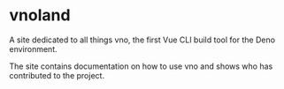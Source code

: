 # vnoland

A site dedicated to all things vno, the first Vue CLI build tool for the Deno environment.

The site contains documentation on how to use vno and shows who has contributed to the project.
